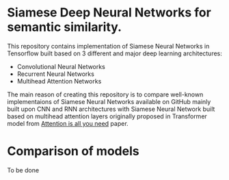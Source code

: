# Siamese Deep Neural Networks for semantic similarity. 
This repository contains implementation of Siamese Neural Networks in Tensorflow built based on 3 different and major deep learning architectures:
- Convolutional Neural Networks
- Recurrent Neural Networks
- Multihead Attention Networks

The main reason of creating this repository is to compare well-known implementaions of Siamese Neural Networks available on GitHub mainly built upon CNN and RNN architectures with Siamese Neural Network built based on multihead attention layers originally proposed in Transformer model from [Attention is all you need](https://papers.nips.cc/paper/7181-attention-is-all-you-need.pdf) paper.

# Comparison of models
To be done
